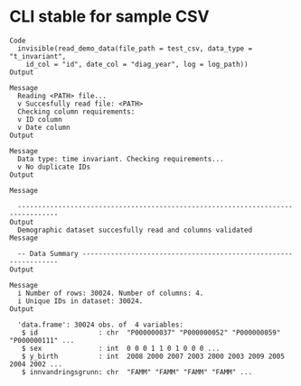 # CLI stable for sample CSV

    Code
      invisible(read_demo_data(file_path = test_csv, data_type = "t_invariant",
        id_col = "id", date_col = "diag_year", log = log_path))
    Output
      
    Message
      Reading <PATH> file...
      v Succesfully read file: <PATH>
      Checking column requirements:
      v ID column
      v Date column
    Output
      
    Message
      Data type: time invariant. Checking requirements...
      v No duplicate IDs
    Output
      
    Message
      
      --------------------------------------------------------------------------------
    Output
      Demographic dataset succesfully read and columns validated
    Message
      
      -- Data Summary ----------------------------------------------------------------
    Output
      
    Message
      i Number of rows: 30024. Number of columns: 4.
      i Unique IDs in dataset: 30024.
    Output
      
      'data.frame':	30024 obs. of  4 variables:
       $ id               : chr  "P000000037" "P000000052" "P000000059" "P000000111" ...
       $ sex              : int  0 0 0 1 1 0 1 0 0 0 ...
       $ y_birth          : int  2008 2000 2007 2003 2000 2003 2009 2005 2004 2002 ...
       $ innvandringsgrunn: chr  "FAMM" "FAMM" "FAMM" "FAMM" ...

